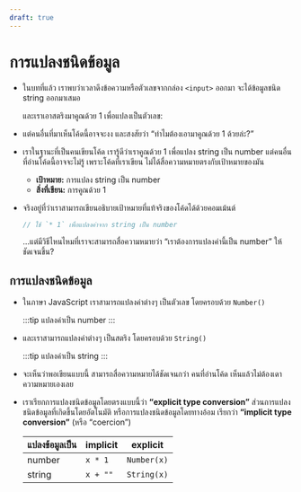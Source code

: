 ```yaml
---
draft: true
---
```


# การแปลงชนิดข้อมูล

<script setup>
  import { reactive } from 'vue'
  import JsConsole from './components/JsConsole.vue'
  import CodeTemplate from './components/CodeTemplate.vue'
</script>

- ในบทที่แล้ว
  เราพบว่าเวลาดึงข้อความหรือตัวเลขจากกล่อง `<input>` ออกมา
  จะได้ข้อมูลชนิด string ออกมาเสมอ

  <JsConsole input="a.value" :output="{value: '42'}" />

  และเราเอาสตริงมาคูณด้วย 1 เพื่อแปลงเป็นตัวเลข:

  <JsConsole input="a.value * 1" :output="{value: 42}" />

- แต่คนอื่นที่มาเห็นโค้ดนี้อาจจะงง และสงสัยว่า
  “ทำไมต้องเอามาคูณด้วย 1 ด้วยล่ะ?”

- เราในฐานะที่เป็นคนเขียนโค้ด เรารู้ดีว่าเราคูณด้วย 1 เพื่อแปลง string เป็น number
  แต่คนอื่นที่อ่านโค้ดนี้อาจจะไม่รู้
  เพราะโค้ดที่เราเขียน ไม่ได้สื่อความหมายตรงกับเป้าหมายของมัน

  - **เป้าหมาย:** การแปลง string เป็น number
  - **สิ่งที่เขียน:** การคูณด้วย 1

- จริงอยู่ที่ว่าเราสามารถเขียนอธิบายเป้าหมายที่แท้จริงของโค้ดได้ด้วยคอมเม้นต์

  ```js
  // ใช้ `* 1` เพื่อแปลงค่าจาก string เป็น number
  ```

  …แต่มีวิธีไหนไหมที่เราจะสามารถสื่อความหมายว่า
  “เราต้องการแปลงค่านี้เป็น number”
  ให้ชัดเจนขึ้น?

## การแปลงชนิดข้อมูล

- ในภาษา JavaScript เราสามารถแปลงค่าต่างๆ เป็นตัวเลข โดยครอบด้วย `Number()`

  <JsConsole input="Number(a.value)" :output="{value: 42}" />

  :::tip แปลงค่าเป็น number
  <CodeTemplate template="Number( :: [placeholder] expression :: )" />
  :::

- และเราสามารถแปลงค่าต่างๆ เป็นสตริง โดยครอบด้วย `String()`

  <JsConsole input="String(1)" :output="{value: '1'}" />

  :::tip แปลงค่าเป็น string
  <CodeTemplate template="String( :: [placeholder] expression :: )" />
  :::

- จะเห็นว่าพอเขียนแบบนี้ สามารถสื่อความหมายได้ชัดเจนกว่า
  คนที่อ่านโค้ด เห็นแล้วไม่ต้องเดาความหมายเองเลย

- เราเรียกการแปลงชนิดข้อมูลโดยตรงแบบนี้ว่า **“explicit type conversion”**
  ส่วนการแปลงชนิดข้อมูลที่เกิดขึ้นโดยอัตโนมัติ หรือการแปลงชนิดข้อมูลโดยทางอ้อม เรียกว่า **“implicit type conversion”** (หรือ “coercion”)

  | แปลงข้อมูลเป็น | implicit | explicit    |
  | -------------- | -------- | ----------- |
  | number         | `x * 1`  | `Number(x)` |
  | string         | `x + ""` | `String(x)` |
